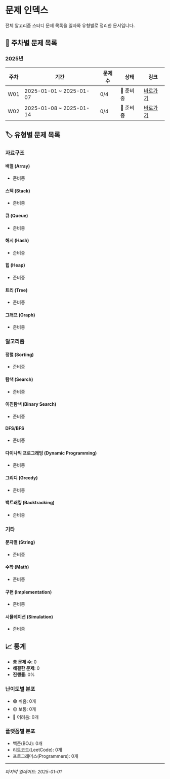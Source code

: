 # 문제 인덱스

전체 알고리즘 스터디 문제 목록을 일자와 유형별로 정리한 문서입니다.

## 📅 주차별 문제 목록

### 2025년

| 주차 | 기간 | 문제 수 | 상태 | 링크 |
|------|------|---------|------|------|
| W01 | 2025-01-01 ~ 2025-01-07 | 0/4 | 📝 준비중 | [바로가기](problems/2025-W01/) |
| W02 | 2025-01-08 ~ 2025-01-14 | 0/4 | 📝 준비중 | [바로가기](problems/2025-W02/) |

## 🏷️ 유형별 문제 목록

### 자료구조
#### 배열 (Array)
- 준비중

#### 스택 (Stack)
- 준비중

#### 큐 (Queue)
- 준비중

#### 해시 (Hash)
- 준비중

#### 힙 (Heap)
- 준비중

#### 트리 (Tree)
- 준비중

#### 그래프 (Graph)
- 준비중

### 알고리즘
#### 정렬 (Sorting)
- 준비중

#### 탐색 (Search)
- 준비중

#### 이진탐색 (Binary Search)
- 준비중

#### DFS/BFS
- 준비중

#### 다이나믹 프로그래밍 (Dynamic Programming)
- 준비중

#### 그리디 (Greedy)
- 준비중

#### 백트래킹 (Backtracking)
- 준비중

### 기타
#### 문자열 (String)
- 준비중

#### 수학 (Math)
- 준비중

#### 구현 (Implementation)
- 준비중

#### 시뮬레이션 (Simulation)
- 준비중

## 📈 통계

- **총 문제 수**: 0
- **해결한 문제**: 0
- **진행률**: 0%

### 난이도별 분포
- 🟢 쉬움: 0개
- 🟡 보통: 0개
- 🔴 어려움: 0개

### 플랫폼별 분포
- 백준(BOJ): 0개
- 리트코드(LeetCode): 0개
- 프로그래머스(Programmers): 0개

---
*마지막 업데이트: 2025-01-01*
